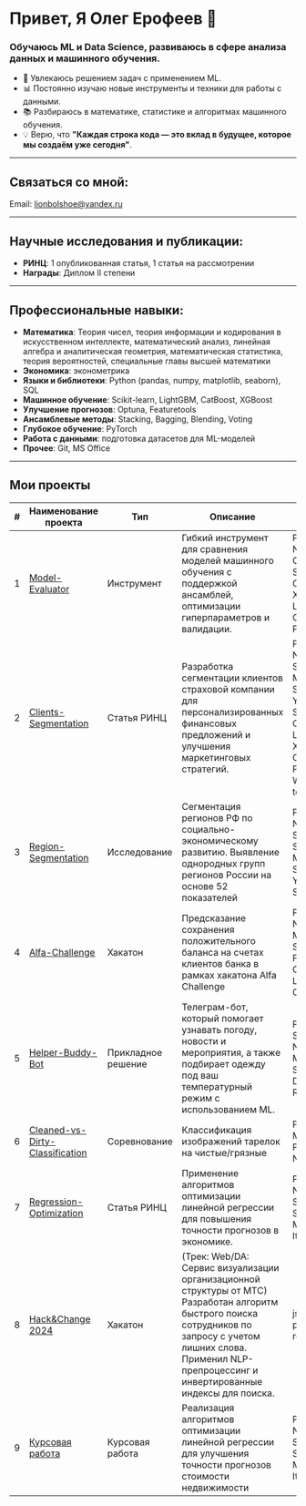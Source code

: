 # Привет, Я Олег Ерофеев 👋

### Обучаюсь ML и Data Science, развиваюсь в сфере анализа данных и машинного обучения.

- 🚀 Увлекаюсь решением задач с применением ML.  
- 📊 Постоянно изучаю новые инструменты и техники для работы с данными.  
- 📚 Разбираюсь в математике, статистике и алгоритмах машинного обучения.  
- 💡 Верю, что **"Каждая строка кода — это вклад в будущее, которое мы создаём уже сегодня"**.  

---

## Связаться со мной:

Email: lionbolshoe@yandex.ru

---

## Научные исследования и публикации:
- **РИНЦ**: 1 опубликованная статья, 1 статья на рассмотрении
- **Награды**: Диплом II степени

---

## Профессиональные навыки:
- **Математика**: Теория чисел, теория информации и кодирования в искусственном интеллекте, математический анализ, линейная алгебра и аналитическая геометрия, математическая статистика, теория вероятностей, специальные главы высшей математики
- **Экономика**: эконометрика
- **Языки и библиотеки**: Python (pandas, numpy, matplotlib, seaborn), SQL
- **Машинное обучение**: Scikit-learn, LightGBM, CatBoost, XGBoost
- **Улучшение прогнозов**: Optuna, Featuretools  
- **Ансамблевые методы**: Stacking, Bagging, Blending, Voting
- **Глубокое обучение**: PyTorch
- **Работа с данными**: подготовка датасетов для ML-моделей
- **Прочее**: Git, MS Office

---

## Мои проекты

| # | Наименование проекта                                                                                  | Тип             | Описание                                                                                                                                                                                                               | Стек                                                                                                                                         | Статус       | Видимость |
|---|-------------------------------------------------------------------------------------------------------|-----------------|------------------------------------------------------------------------------------------------------------------------------------------------------------------------------------------------------------------------|----------------------------------------------------------------------------------------------------------------------------------------------|--------------|-----------|
| 1 | [Model-Evaluator](https://github.com/SomeBotMeOn/Model-Evaluator)                                     | Инструмент      | Гибкий инструмент для сравнения моделей машинного обучения с поддержкой ансамблей, оптимизации гиперпараметров и валидации.                                                                                            | Pandas, NumPy, Optuna, Scikit-learn, CatBoost, XGBoost, LightGBM, Collections, Pickle, tqdm                                 | В разработке | Public    |
| 2 | [Clients-Segmentation](https://github.com/SomeBotMeOn/Clients-Segmentation)                           | Статья РИНЦ     | Разработка сегментации клиентов страховой компании для персонализированных финансовых предложений и улучшения маркетинговых стратегий.                                                                                 | Pandas, NumPy, Scipy, Phik, Matplotlib, Seaborn, Yellowbrick, Scikit-learn, CatBoost, LightGBM, XGBoost, Optuna, Pickle, Warnings, tqdm | На рассмотрении | Public    |
| 3 | [Region-Segmentation](https://github.com/SomeBotMeOn/Region-Segmentation)             | Исследование    | Сегментация регионов РФ по социально-экономическому развитию. Выявление однородных групп регионов России на основе 52 показателей                                            | Pandas, NumPy, Scikit-learn, SHAP, Matplotlib, Seaborn, Yellowbrick, SciPy                                                       | Написание статьи    | Private    |
| 4 | [Alfa-Challenge](https://github.com/SomeBotMeOn/Alfa-Challenge)                                       | Хакатон         | Предсказание сохранения положительного баланса на счетах клиентов банка в рамках хакатона Alfa Challenge                                                                                                               | Pandas, Numpy, Matplotlib, Seaborn, Featuretools, CatBoost, LightGBM, Optuna                                                                 | Завершено    | Public    |
| 5 | [Helper-Buddy-Bot](https://github.com/SomeBotMeOn/Helper-Buddy-Bot)                                   | Прикладное решение | Телеграм-бот, который помогает узнавать погоду, новости и мероприятия, а также подбирает одежду под ваш температурный режим с использованием ML.                                                                       | Pandas, Scikit-learn, NumPy, Matplotlib, SQLite3, Datetime, Requests                                                                         | Завершено    | Public    |
| 6 | [Cleaned-vs-Dirty-Classification](https://www.kaggle.com/code/olegerofeev/cleaned-vs-dirty-v2-pytorch-vit)               | Соревнование    | Классификация изображений тарелок на чистые/грязные                     | PyTorch, Matplotlib, Pandas, NumPy                                                                   | Завершено    | Public   |
| 7 | [Regression-Optimization](https://e.lanbook.com/book/464735)                                                                               | Статья РИНЦ     | Применение алгоритмов оптимизации линейной регрессии для повышения точности прогнозов в экономике.                                                                                                         | Pandas, NumPy, Seaborn, Scikit-learn, Matplotlib, Itertools                                                                                  | Завершено | Public   |
| 8 | [Hack&Change 2024](https://github.com/qiisqwww/MTS-Hack-and-Change)                                   | Хакатон         | (Трек: Web/DA: Сервис визуализации организационной структуры от МТС) Разработан алгоритм быстрого поиска сотрудников по запросу с учетом лишних слова. Применил NLP-препроцессинг и инвертированные индексы для поиска. | json, string, pymorphy3, re, nltk                                                                                                            | Завершено    | Public    |
| 9 | [Курсовая работа](https://drive.google.com/file/d/1qZhyO2WuDl05QlpAEL8Hq084SHxe3y3U/view?usp=drive_link) | Курсовая работа     | Реализация алгоритмов оптимизации линейной регрессии для улучшения точности прогнозов стоимости недвижимости                                                                                                           | Pandas, NumPy, Seaborn, Scikit-learn, Matplotlib, Itertools                                                                                  | Завершено    | Public    |
